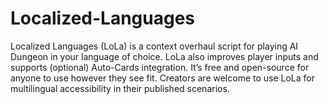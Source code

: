 # Localized-Languages
Localized Languages (LoLa) is a context overhaul script for playing AI Dungeon in your language of choice. LoLa also improves player inputs and supports (optional) Auto-Cards integration. It’s free and open-source for anyone to use however they see fit. Creators are welcome to use LoLa for multilingual accessibility in their published scenarios.
